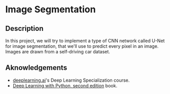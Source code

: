 # Image Segmentation

## Description

In this project, we will try to implement a type of CNN network called U-Net for image segmentation, that we'll use to predict every pixel in an image.  
Images are drawn from a self-driving car dataset.

## Aknowledgements

- [deeplearning.ai](https://www.deeplearning.ai/courses/)'s Deep Learning Specialization course.
- [Deep Learning with Python, second edition](https://www.manning.com/books/deep-learning-with-python-second-edition) book.
